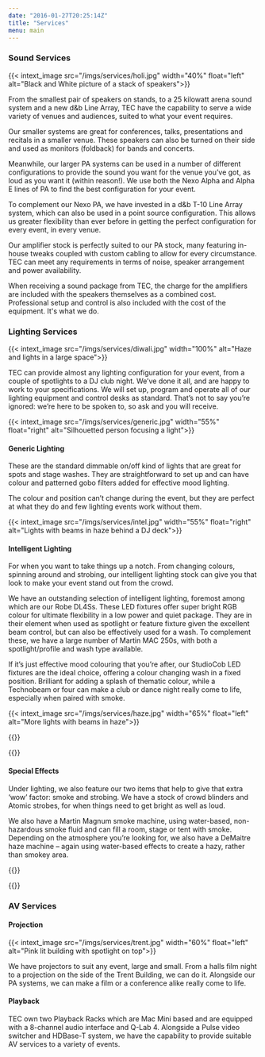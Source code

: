 ```yaml
---
date: "2016-01-27T20:25:14Z"
title: "Services"
menu: main
---
```


### Sound Services

{{< intext_image src="/imgs/services/holi.jpg" width="40%" float="left" alt="Black and White picture of a stack of speakers">}}

From the smallest pair of speakers on stands, to a 25 kilowatt arena sound system and a new d&b Line Array, TEC have the capability to serve a wide variety of venues and audiences, suited to what your event requires.

Our smaller systems are great for conferences, talks, presentations and recitals in a smaller venue. These speakers can also be turned on their side and used as monitors (foldback) for bands and concerts.

Meanwhile, our larger PA systems can be used in a number of different configurations to provide the sound you want for the venue you’ve got, as loud as you want it (within reason!). We use both the Nexo Alpha and Alpha E lines of PA to find the best configuration for your event.

To complement our Nexo PA, we have invested in a d&b T-10 Line Array system, which can also be used in a point source configuration. This allows us greater flexibility than ever before in getting the perfect configuration for every event, in every venue.

Our amplifier stock is perfectly suited to our PA stock, many featuring in-house tweaks coupled with custom cabling to allow for every circumstance. TEC can meet any requirements in terms of noise, speaker arrangement and power availability.

When receiving a sound package from TEC, the charge for the amplifiers are included with the speakers themselves as a combined cost. Professional setup and control is also included with the cost of the equipment. It's what we do.

### Lighting Services

{{< intext_image src="/imgs/services/diwali.jpg" width="100%" alt="Haze and lights in a large space">}}

TEC can provide almost any lighting configuration for your event, from a couple of spotlights to a DJ club night. We’ve done it all, and are happy to work to your specifications. We will set up, program and operate all of our lighting equipment and control desks as standard. That’s not to say you’re ignored: we’re here to be spoken to, so ask and you will receive.


{{< intext_image src="/imgs/services/generic.jpg" width="55%" float="right" alt="Silhouetted person focusing a light">}}

#### Generic Lighting

These are the standard dimmable on/off kind of lights that are great for spots and stage washes. They are straightforward to set up and can have colour and patterned gobo filters added for effective mood lighting.

The colour and position can’t change during the event, but they are perfect at what they do and few lighting events work without them.

{{< intext_image src="/imgs/services/intel.jpg" width="55%" float="right" alt="Lights with beams in haze behind a DJ deck">}}

#### Intelligent Lighting

For when you want to take things up a notch. From changing colours, spinning around and strobing, our intelligent lighting stock can give you that look to make your event stand out from the crowd.

We have an outstanding selection of intelligent lighting, foremost among which are our Robe DL4Ss. These LED fixtures offer super bright RGB colour for ultimate flexibility in a low power and quiet package. They are in their element when used as spotlight or feature fixture given the excellent beam control, but can also be effectively used for a wash. To complement these, we have a large number of Martin MAC 250s, with both a spotlight/profile and wash type available.

If it’s just effective mood colouring that you’re after, our StudioCob LED fixtures are the ideal choice, offering a colour changing wash in a fixed position. Brilliant for adding a splash of thematic colour, while a Technobeam or four can make a club or dance night really come to life, especially when paired with smoke.

{{< intext_image src="/imgs/services/haze.jpg" width="65%" float="left" alt="More lights with beams in haze">}}

<!---mmm hax--->
{{<rawhtml>}}
<div style="clear: right;">
</div>
{{</rawhtml>}}

#### Special Effects

Under lighting, we also feature our two items that help to give that extra ‘wow’ factor: smoke and strobing. We have a stock of crowd blinders and Atomic strobes, for when things need to get bright as well as loud.

We also have a Martin Magnum smoke machine, using water-based, non-hazardous smoke fluid and can fill a room, stage or tent with smoke. Depending on the atmosphere you’re looking for, we also have a DeMaitre haze machine – again using water-based effects to create a hazy, rather than smokey area.

<!---mmm hax--->
{{<rawhtml>}}
<div style="clear: left;">
</div>
{{</rawhtml>}}

### AV Services

#### Projection

{{< intext_image src="/imgs/services/trent.jpg" width="60%" float="left" alt="Pink lit building with spotlight on top">}}

We have projectors to suit any event, large and small. From a halls film night to a projection on the side of the Trent Building, we can do it. Alongside our PA systems, we can make a film or a conference alike really come to life.

#### Playback
TEC own two Playback Racks which are Mac Mini based and are equipped with a 8-channel audio interface and Q-Lab 4. Alongside a Pulse video switcher and HDBase-T system, we have the capability to provide suitable AV services to a variety of events.
